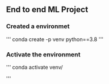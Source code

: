 ## End to end ML Project

### Created a environmet

'''
conda create -p venv python==3.8
'''

### Activate the environment

'''
conda activate venv/

'''